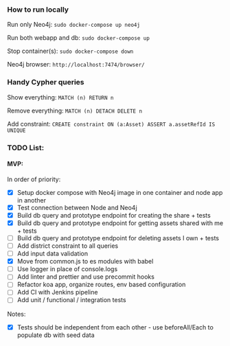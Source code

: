 ### How to run locally

Run only Neo4j:
`sudo docker-compose up neo4j`

Run both webapp and db:
`sudo docker-compose up`

Stop container(s):
`sudo docker-compose down`

Neo4j browser:
`http://localhost:7474/browser/`


### Handy Cypher queries

Show everything:
`MATCH (n) RETURN n`

Remove everything:
`MATCH (n) DETACH DELETE n`

Add constraint:
`CREATE constraint ON (a:Asset) ASSERT a.assetRefId IS UNIQUE`

### TODO List:

#### MVP:

In order of priority:
- [x] Setup docker compose with Neo4j image in one container and node app in another
- [x] Test connection between Node and Neo4j
- [x] Build db query and prototype endpoint for creating the share + tests
- [x] Build db query and prototype endpoint for getting assets shared with me + tests
- [ ] Build db query and prototype endpoint for deleting assets I own + tests
- [ ] Add district constraint to all queries
- [ ] Add input data validation
- [x] Move from common.js to es modules with babel
- [ ] Use logger in place of console.logs
- [ ] Add linter and prettier and use precommit hooks
- [ ] Refactor koa app, organize routes, env based configuration
- [ ] Add CI with Jenkins pipeline
- [ ] Add unit / functional / integration tests

Notes:
- [x] Tests should be independent from each other - use beforeAll/Each to populate db with seed data